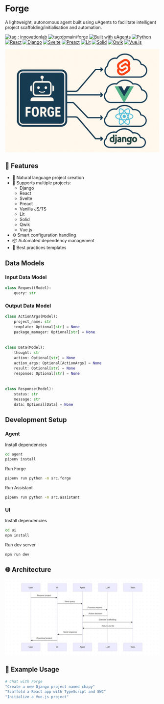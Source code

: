 # Forge

A lightweight, autonomous agent built using uAgents to facilitate intelligent project scaffolding/initialisation and automation.

[![tag : innovationlab](https://img.shields.io/badge/innovationlab-3D8BD3)](https://innovationlab.fetch.ai/)
![tag:domain/forge](https://img.shields.io/badge/domain-colorcode)
[![Built with uAgents](https://img.shields.io/badge/Built%20with-uAgents-blue)](https://github.com/fetch-ai/uAgents)
[![Python](https://img.shields.io/badge/Python-3.11+-3776AB?logo=python&logoColor=white)](https://www.python.org/downloads/)
[![React](https://img.shields.io/badge/React-18.x-blue)](https://reactjs.org/)
[![Django](https://img.shields.io/badge/Django-green?logo=django)](https://www.djangoproject.com/)
[![Svelte](https://img.shields.io/badge/Svelte-orange?logo=svelte)](https://svelte.dev/)
[![Preact](https://img.shields.io/badge/Preact-673AB8?logo=preact)](https://preactjs.com/)
[![Lit](https://img.shields.io/badge/Lit-324FFF?logo=lit)](https://lit.dev/)
[![Solid](https://img.shields.io/badge/Solid-2C4F7C?logo=solid)](https://www.solidjs.com/)
[![Qwik](https://img.shields.io/badge/Qwik-blue?logo=qwik)](https://qwik.builder.io/)
[![Vue.js](https://img.shields.io/badge/Vue.js-4FC08D?logo=vue.js&logoColor=white)](https://vuejs.org/)

![Forge](docs/assets/forge.jpg)

## 🚀 Features

- 🤖 Natural language project creation
- 🎯 Supports multiple projects:
  - Django
  - React
  - Svelte
  - Preact
  - Vanilla JS/TS
  - Lit
  - Solid
  - Qwik
  - Vue.js
- ⚙️ Smart configuration handling
- 📦 Automated dependency management
- 🔄 Best practices templates

## Data Models

### Input Data Model

```py
class Request(Model):
    query: str
```

### Output Data Model

```py
class ActionArgs(Model):
    project_name: str
    template: Optional[str] = None
    package_manager: Optional[str] = None


class Data(Model):
    thought: str
    action: Optional[str] = None
    action_args: Optional[ActionArgs] = None
    result: Optional[str] = None
    response: Optional[str] = None


class Response(Model):
    status: str
    message: str
    data: Optional[Data] = None
```

## Development Setup

### Agent

Install dependencies

```bash
cd agent
pipenv install
```

Run Forge

```bash
pipenv run python -m src.forge
```

Run Assistant

```bash
pipenv run python -m src.assistant
```

### UI

Install dependencies

```bash
cd ui
npm install
```

Run dev server

```bash
npm run dev
```

## 🌐 Architecture

![Sequence diagram](docs/assets/sequence-diagram.jpg)

## 📝 Example Usage

```bash
# Chat with Forge
"Create a new Django project named chapy"
"Scaffold a React app with TypeScript and SWC"
"Initialize a Vue.js project"
```

